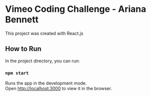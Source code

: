 # Vimeo Coding Challenge - Ariana Bennett
This project was created with React.js

## How to Run

In the project directory, you can run:

### `npm start`

Runs the app in the development mode.<br>
Open [http://localhost:3000](http://localhost:3000) to view it in the browser.
